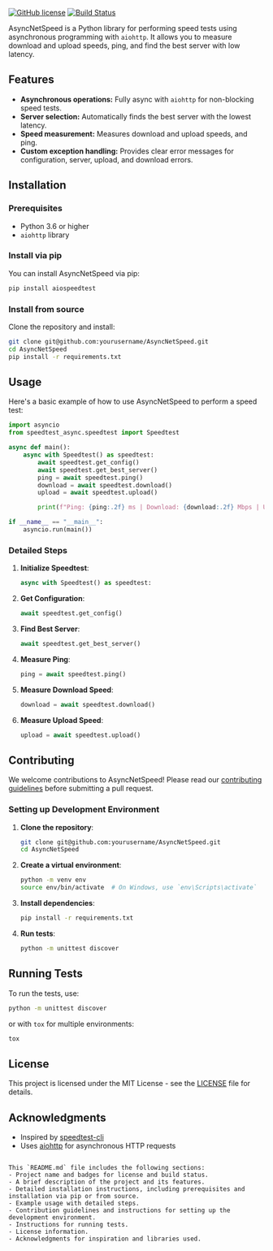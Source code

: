 
[![GitHub license](https://img.shields.io/badge/license-MIT-blue.svg)](https://github.com/yourusername/AsyncNetSpeed/blob/main/LICENSE)
[![Build Status](https://travis-ci.com/yourusername/AsyncNetSpeed.svg?branch=main)](https://travis-ci.com/yourusername/AsyncNetSpeed)

AsyncNetSpeed is a Python library for performing speed tests using asynchronous programming with `aiohttp`. It allows you to measure download and upload speeds, ping, and find the best server with low latency.

## Features

- **Asynchronous operations:** Fully async with `aiohttp` for non-blocking speed tests.
- **Server selection:** Automatically finds the best server with the lowest latency.
- **Speed measurement:** Measures download and upload speeds, and ping.
- **Custom exception handling:** Provides clear error messages for configuration, server, upload, and download errors.

## Installation

### Prerequisites

- Python 3.6 or higher
- `aiohttp` library

### Install via pip

You can install AsyncNetSpeed via pip:

```bash
pip install aiospeedtest
```

### Install from source

Clone the repository and install:

```bash
git clone git@github.com:yourusername/AsyncNetSpeed.git
cd AsyncNetSpeed
pip install -r requirements.txt
```

## Usage

Here's a basic example of how to use AsyncNetSpeed to perform a speed test:

```python
import asyncio
from speedtest_async.speedtest import Speedtest

async def main():
    async with Speedtest() as speedtest:
        await speedtest.get_config()
        await speedtest.get_best_server()
        ping = await speedtest.ping()
        download = await speedtest.download()
        upload = await speedtest.upload()

        print(f"Ping: {ping:.2f} ms | Download: {download:.2f} Mbps | Upload: {upload:.2f} Mbps")

if __name__ == "__main__":
    asyncio.run(main())
```

### Detailed Steps

1. **Initialize Speedtest**:
   ```python
   async with Speedtest() as speedtest:
   ```

2. **Get Configuration**:
   ```python
   await speedtest.get_config()
   ```

3. **Find Best Server**:
   ```python
   await speedtest.get_best_server()
   ```

4. **Measure Ping**:
   ```python
   ping = await speedtest.ping()
   ```

5. **Measure Download Speed**:
   ```python
   download = await speedtest.download()
   ```

6. **Measure Upload Speed**:
   ```python
   upload = await speedtest.upload()
   ```

## Contributing

We welcome contributions to AsyncNetSpeed! Please read our [contributing guidelines](CONTRIBUTING.md) before submitting a pull request.

### Setting up Development Environment

1. **Clone the repository**:
   ```bash
   git clone git@github.com:yourusername/AsyncNetSpeed.git
   cd AsyncNetSpeed
   ```

2. **Create a virtual environment**:
   ```bash
   python -m venv env
   source env/bin/activate  # On Windows, use `env\Scripts\activate`
   ```

3. **Install dependencies**:
   ```bash
   pip install -r requirements.txt
   ```

4. **Run tests**:
   ```bash
   python -m unittest discover
   ```

## Running Tests

To run the tests, use:

```bash
python -m unittest discover
```

or with `tox` for multiple environments:

```bash
tox
```

## License

This project is licensed under the MIT License - see the [LICENSE](LICENSE) file for details.

## Acknowledgments

- Inspired by [speedtest-cli](https://github.com/sivel/speedtest-cli)
- Uses [aiohttp](https://github.com/aio-libs/aiohttp) for asynchronous HTTP requests
```

This `README.md` file includes the following sections:
- Project name and badges for license and build status.
- A brief description of the project and its features.
- Detailed installation instructions, including prerequisites and installation via pip or from source.
- Example usage with detailed steps.
- Contribution guidelines and instructions for setting up the development environment.
- Instructions for running tests.
- License information.
- Acknowledgments for inspiration and libraries used.

